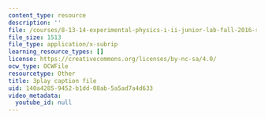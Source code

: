 ```yaml
---
content_type: resource
description: ''
file: /courses/8-13-14-experimental-physics-i-ii-junior-lab-fall-2016-spring-2017/140a42859452b1dd08ab5a5ad7a4d633_lSUET2RmOh4.srt
file_size: 1513
file_type: application/x-subrip
learning_resource_types: []
license: https://creativecommons.org/licenses/by-nc-sa/4.0/
ocw_type: OCWFile
resourcetype: Other
title: 3play caption file
uid: 140a4285-9452-b1dd-08ab-5a5ad7a4d633
video_metadata:
  youtube_id: null
---
```

